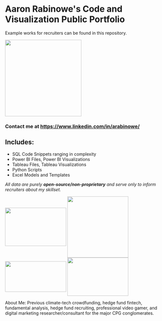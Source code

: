 # Aaron Rabinowe's Code and Visualization Public Portfolio 
Example works for recruiters can be found in this repository.
<p><img src="https://user-images.githubusercontent.com/29517585/211059284-e9ce08ad-d1c1-4fad-844f-724ea9b62add.jpg"  height="250" width="250"><br/></P>

### Contact me at https://www.linkedin.com/in/arabinowe/

## Includes:
- SQL Code Snippets ranging in complexity
- Power BI Files, Power BI Visualizations
- Tableau Files, Tableau Visualizations
- Python Scripts
- Excel Models and Templates

*All data are purely **open-source/non-proprietary** and serve only to inform recruiters about my skillset.*

<a href="url"><img src="https://i0.wp.com/learn.onemonth.com/wp-content/uploads/2019/07/image2-1.png?w=600&ssl=1" align="center" height="125" width="200" ></a>
<a href="url"><img src="https://logodownload.org/wp-content/uploads/2019/10/python-logo-0.png" align="center" height="200" width="200" ></a>
<a href="url"><img src="https://cdn-dhhph.nitrocdn.com/YwrWfrMMnPrQoiMcCnngShsqFHLItupA/assets/static/optimized/rev-6e21eac/wp-content/uploads/2016/08/maxresdefaultreduced.jpg" align="center" height="100" width="200" ></a>
<a href="url"><img src="https://logos-world.net/wp-content/uploads/2021/10/Tableau-Logo-700x394.png" align="center" height="125" width="200" ></a>

About Me: Previous climate-tech crowdfunding, hedge fund fintech, fundamental analysis, hedge fund recruiting, professional video gamer, and digital marketing researcher/consultant for the major CPG conglomerates.
